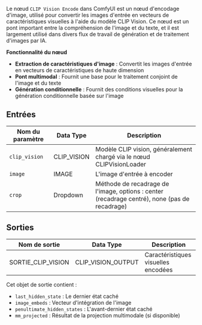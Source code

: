Le nœud `CLIP Vision Encode` dans ComfyUI est un nœud d'encodage d'image, utilisé pour convertir les images d'entrée en vecteurs de caractéristiques visuelles à l'aide du modèle CLIP Vision. Ce nœud est un pont important entre la compréhension de l'image et du texte, et il est largement utilisé dans divers flux de travail de génération et de traitement d'images par IA.

**Fonctionnalité du nœud**

- **Extraction de caractéristiques d'image** : Convertit les images d'entrée en vecteurs de caractéristiques de haute dimension
- **Pont multimodal** : Fournit une base pour le traitement conjoint de l'image et du texte
- **Génération conditionnelle** : Fournit des conditions visuelles pour la génération conditionnelle basée sur l'image

## Entrées

| Nom du paramètre | Data Type   | Description                                                      |
|------------------|------------|------------------------------------------------------------------|
| `clip_vision`    | CLIP_VISION| Modèle CLIP vision, généralement chargé via le nœud CLIPVisionLoader |
| `image`          | IMAGE      | L'image d'entrée à encoder                                       |
| `crop`           | Dropdown   | Méthode de recadrage de l'image, options : center (recadrage centré), none (pas de recadrage) |

## Sorties

| Nom de sortie         | Data Type           | Description                |
|-----------------------|--------------------|----------------------------|
| SORTIE_CLIP_VISION    | CLIP_VISION_OUTPUT | Caractéristiques visuelles encodées |

Cet objet de sortie contient :

- `last_hidden_state` : Le dernier état caché
- `image_embeds` : Vecteur d'intégration de l'image
- `penultimate_hidden_states` : L'avant-dernier état caché
- `mm_projected` : Résultat de la projection multimodale (si disponible)
